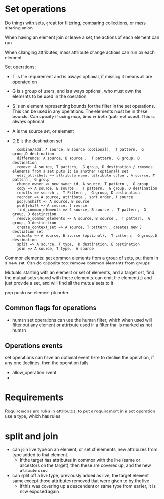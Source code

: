 # Set operations

Do things with sets, great for filtering, comparing collections, or mass altering union


When having an element join or leave a set, the actions of each element can run

When changing attributes, mass attribute change actions can run on each element


Set operations:

* T is the requirement and is always optional, if missing it means all are operated on
* G is a group of users, and is always optional, who must own the elements to be used in the operation
* S is an element representing bounds for the filter in the set operations. This can be used in any operations. The elements must be in these bounds.
  Can specify if using map, time or both (path not used). This is always optional
* A is the source set, or element
* D,E is the destination set




        combine/add: A source, B source (optional),  T pattern,  G group,D destination
        difference: A source, B source ,  T pattern,  G group, D destination
        remove: A source, T pattern,  G group, D destination / removes elements from a set puts it in another (optional) set
        edit_attribute => attribute name, attribute value , A source, T pattern , G group
        change_owner => new owner id, A source, T pattern ,  G group
        copy => A source, B source ,  T pattern,  G group, D destination
        results => search ,  T Pattern ,  G group, D destination
        reorder => A source, attribute , sort order, A source
        pop|unshift => A source, B source
        push|shift => A source, B source
        find_common_elements => A source, B source ,  T pattern,  G group, D destination 
        remove_common_elements => A source, B source ,  T pattern,  G group, D destination 
        create_context_set => A source, T pattern , creates new D destiation set
        mutuals => A source, B source (optional),  T pattern,  G group,D destination
        split => A source, T type,  D destination, E destination
        join => A source, T type,  A source

Common elements:
    get common elements from a group of sets, put them in a new set. Can do opposite too: remove common elements from groups

Mutuals:
  starting with an element or set of elements, and a target set, find the mutual sets shared with these elements.
    can omit the element(s) and just provide a set, and will find all the mutual sets to it

pop push use element pk order


## Common flags for operations

* human set operations can use the human filter, which when used will filter out any element or attribute used in a filter that is marked as not human

## Operations events

set operations can have an optional event here to decline the operation, if any one declines, then  the operation fails
* allow_operation event
* 
# Requirements
Requiremens are rules in attributes, to put a requirement in a set operation use a type, which has rules

# split and join
* can join live type on an element, or set of elements, new attributes from type added to that element.
  * If the target has attributes in common with the live (same or ancestors on the target), then these are covered up, and the new attribute used
* can split off a live type, previously added as live, the target element same except those attributes removed that were given to by the live
  * if this was covering up a descendent or same type from earlier, it is now exposed again 
